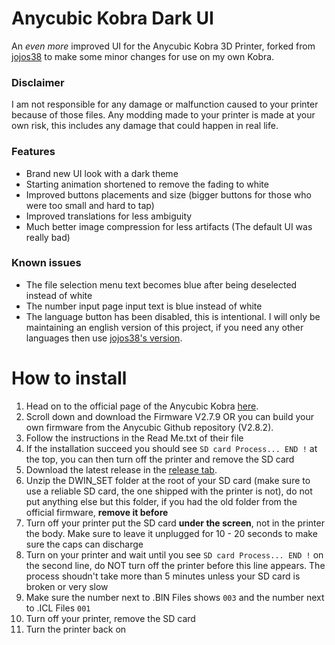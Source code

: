 # Anycubic Kobra Dark UI
An *even more* improved UI for the Anycubic Kobra 3D Printer, forked from [jojos38](https://github.com/jojos38/anycubic-kobra-dark-ui) to make some minor changes for use on my own Kobra.

### Disclaimer
I am not responsible for any damage or malfunction caused to your printer because of those files. Any modding made to your printer is made at your own risk, this includes any damage that could happen in real life.

### Features
- Brand new UI look with a dark theme
- Starting animation shortened to remove the fading to white
- Improved buttons placements and size (bigger buttons for those who were too small and hard to tap)
- Improved translations for less ambiguity
- Much better image compression for less artifacts (The default UI was really bad)

### Known issues
- The file selection menu text becomes blue after being deselected instead of white
- The number input page input text is blue instead of white
- The language button has been disabled, this is intentional. I will only be maintaining an english version of this project, if you need any other languages then use [jojos38's version](https://github.com/jojos38/anycubic-kobra-dark-ui).

# How to install
1. Head on to the official page of the Anycubic Kobra [here](https://www.anycubic.com/products/kobra).
2. Scroll down and download the Firmware V2.7.9 OR you can build your own firmware from the Anycubic Github repository (V2.8.2).
3. Follow the instructions in the Read Me.txt of their file
4. If the installation succeed you should see `SD card Process... END !` at the top, you can then turn off the printer and remove the SD card
5. Download the latest release in the [release tab](https://github.com/ItsWiley/remastered-kobra-ui/releases).
6. Unzip the DWIN_SET folder at the root of your SD card (make sure to use a reliable SD card, the one shipped with the printer is not), do not put anything else but this folder, if you had the old folder from the official firmware, **remove it before**
7. Turn off your printer put the SD card **under the screen**, not in the printer the body. Make sure to leave it unplugged for 10 - 20 seconds to make sure the caps can discharge
8. Turn on your printer and wait until you see `SD card Process... END !` on the second line, do NOT turn off the printer before this line appears. The process shoudn't take more than 5 minutes unless your SD card is broken or very slow
9. Make sure the number next to .BIN Files shows `003` and the number next to .ICL Files `001`
10. Turn off your printer, remove the SD card
11. Turn the printer back on
